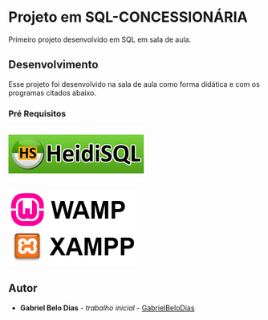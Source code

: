 # Projeto em SQL-CONCESSIONÁRIA
Primeiro projeto desenvolvido em SQL em sala de aula.


## Desenvolvimento

Esse projeto foi desenvolvido na sala de aula como forma didática e com os programas citados abaixo.

### Pré Requisitos


![heidiSQL](https://github.com/Gabriel1696/projetoSQL/blob/master/687474703a2f2f7777772e736f6c6f636172742e636f6d2e62722f77702d636f6e74656e742f75706c6f6164732f323032302f30332f68656964696e6f766f2e706e67.png)

![wampexampp](https://github.com/Gabriel1696/projetoSQL/blob/master/wamp-xampp.png)

## Autor

* **Gabriel Belo Dias** - *trabalho inicial* - [GabrielBeloDias](https://github.com/Gabriel1696)



